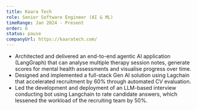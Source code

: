 ```yaml
---
title: Kaara Tech
role: Senior Software Engineer (AI & ML)
timeRange: Jan 2024 - Present
order: 6
status: pause
companyUrl: https://kaaratech.com/
---
```


<!--StartFragment-->

- Architected and delivered an end-to-end agentic AI application (LangGraph) that can analyse multiple therapy session notes, generate scores for mental health assessments and visualise progress over time.
- Designed and implemented a full-stack Gen AI solution using Lagchain that accelerated recruitment by 60% through automated CV evaluation.
- Led the development and deployment of an LLM-based interview conducting bot using Langchain to rate candidate answers, which lessened the workload of the recruiting team by 50%.

<!--EndFragment-->
